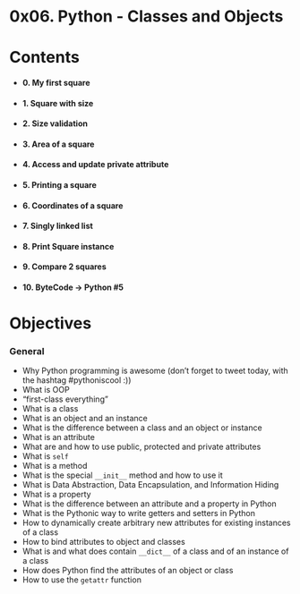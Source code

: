 
# 0x06. Python - Classes and Objects
  

# **Contents**

  

-  #### 0. My first square

-  #### 1. Square with size

-  #### 2. Size validation

-  #### 3. Area of a square

-  #### 4. Access and update private attribute

-  #### 5. Printing a square

-  #### 6. Coordinates of a square

-  #### 7. Singly linked list

-  #### 8. Print Square instance

-  #### 9. Compare 2 squares

-  #### 10. ByteCode -> Python #5

  

# Objectives


### General

  

-   Why Python programming is awesome (don’t forget to tweet today, with the hashtag #pythoniscool :))
-   What is OOP
-   “first-class everything”
-   What is a class
-   What is an object and an instance
-   What is the difference between a class and an object or instance
-   What is an attribute
-   What are and how to use public, protected and private attributes
-   What is  `self`
-   What is a method
-   What is the special  `__init__`  method and how to use it
-   What is Data Abstraction, Data Encapsulation, and Information Hiding
-   What is a property
-   What is the difference between an attribute and a property in Python
-   What is the Pythonic way to write getters and setters in Python
-   How to dynamically create arbitrary new attributes for existing instances of a class
-   How to bind attributes to object and classes
-   What is and what does contain  `__dict__`  of a class and of an instance of a class
-   How does Python find the attributes of an object or class
-   How to use the  `getattr`  function
